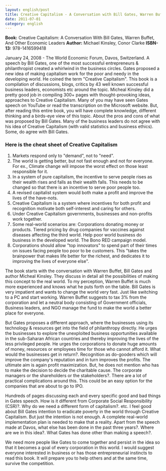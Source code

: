 ```yaml
---
layout: english/post
title: Creative Capitalism - A Conversation with Bill Gates, Warren Buffet, and Other Economic Leaders
date: 2011-07-01
category: english
---
```


**Book:** Creative Capitalism: A Conversation With Bill Gates, Warren Buffet, And Other Economic Leaders
**Author:** Michael Kinsley, Conor Clarke
**ISBN-13:** 978-1416599418

January 24, 2008 - The World Economic Forum, Davos, Switzerland. A speech by Bill Gates, one of the most successful entrepreneurs & philanthropist created a whirlwind in the business circles. Gates proposed a new idea of making capitalism work for the poor and needy in the developing world. He coined the term "Creative Capitalism". This book is a compilation of discussions, blogs, critics by 43 well known successful business leaders, economists etc around the topic. Micheal Kinsley did a pretty good job in compiling 300+ pages with thought-provoking ideas, approaches to Creative Capitalism. Many of you may have seen Gates speech on YouTube or read the transcription on the Microsoft website. But, after reading this entire book, you will have complete knowledge, different thinking and a birds-eye view of this topic. About the pros and cons of what was proposed by Bill Gates. Many of the business leaders do not agree with his idea of Creative Capitalism (with valid statistics and business ethics). Some, do agree with Bill Gates.

### Here is the cheat sheet of Creative Capitalism

1. Markets respond only to "demand", not to "need".
2. The world is getting better, but not fast enough and not for everyone. For ex., Climate change will impose the worst effect on those least responsible for it.
3. In a system of pure capitalism, the incentive to serve people rises as their wealth rises and falls as their wealth falls. This needs to be changed so that there is an incentive to serve poor people too.
4. A revised capitalist system would both make a profit and improve the lives of the have-nots.
5. Creative Capitalism is a system where incentives for both profit and recognition motivate both self-interest and caring for others.
6. Under Creative Capitalism governments, businesses and non-profits work together.
7. Some real-world scenarios are: Corporations donating money or products. Tiered pricing by drug companies for vaccines against diseases affecting the third world. Help poor world business do business in the developed world. The Bono RED campaign model.
8. Corporations should allow "top innovators" to spend part of their times on issues facing people too poor to be customers. This "takes the brainpower that makes life better for the richest, and dedicates it to improving the lives of everyone else".

The book starts with the conversation with Warren Buffet, Bill Gates and author Micheal Kinsley. They discuss in detail all the possibilities of making this concept to the real world. To my perception, Warren Buffet is much more experienced and knows what he puts forth on the table. Bill Gates is very impatient and wants to change the world very fast. Just like switching to a PC and start working. Warren Buffet suggests to tax 3% from the corporation and let a neutral body consisting of Government officials, Business leaders, and NGO manage the fund to make the world a better place for everyone.

But Gates proposes a different approach, where the businesses using its technology & resources get into the field of philanthropy directly. He urges the businesses to explore the unexploited business opportunities available in the sub-Saharan African countries and thereby improving the lives of the less privileged people. He urges the corporations to donate huge amounts of money, resources or employees time for those who cannot afford it. What would the businesses get in return?. Recognition as do-gooders which will improve the company's reputation and in turn improves the profits. The ultimate aim is again profit maximization. But, he does not mention who has to make the decision to decide the charitable cause. The corporate managers or the shareholders or the stakeholders?. There are a lot of practical complications around this. This could be an easy option for the companies that are about to go to IPO.

Hundreds of pages discussing each and every specific good and bad things in Gates speech. How is it different from Corporate Social Responsibility (CSR)?. Why do we need a different form of capitalism?. etc. I feel good about Bill Gates intention to eradicate poverty in the world through Creative Capitalism. But just the intention is not enough. A complete real-world implementation plan is needed to make that a reality. Apart from the speech made at Davos, what else has been done in the past three years?. Where are we in this idea?. What Gates has done other than making a speech?.

We need more people like Gates to come together and persist in the idea so that it becomes a goal of every corporation in this world. I would suggest everyone interested in business or has those entrepreneurial instincts to read this book. It will prepare you to help others and at the same time, survive the competition.
